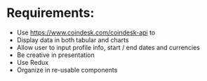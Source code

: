 # Requirements:
* Use https://www.coindesk.com/coindesk-api to
* Display data in both tabular and charts
* Allow user to input profile info, start / end dates and currencies
* Be creative in presentation
* Use Redux
* Organize in re-usable components